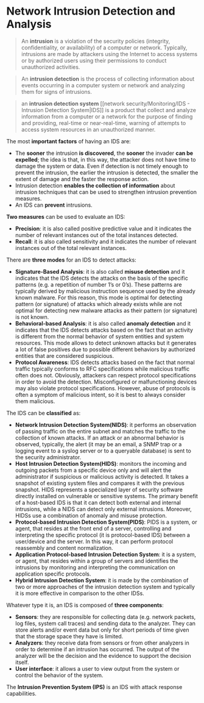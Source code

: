# Network Intrusion Detection and Analysis


> An **intrusion** is a violation of the security policies (integrity, confidentiality, or availability) of a computer or network. Typically, intrusions are made by attackers using the Internet to access systems or by authorized users using their permissions to conduct unauthorized activities.

>An **intrusion detection** is the process of collecting information about events occurring in a computer system or network and analyzing them for signs of intrusions.



> an **intrusion detection system** [[network security/Monitoring/IDS - Intrusion Detection System|IDS]] is a product that collect and analyze information from a computer or a network for the purpose of finding and providing, real-time or near-real-time, warning of attempts to access system resources in an unauthorized manner.


The most **important factors** of having an IDS are:
- The **sooner** the intrusion **is discovered**, the **sooner** the invader **can be expelled**; the idea is that, in this way, the attacker does not have time to damage the system or data. Even if detection is not timely enough to prevent the intrusion, the earlier the intrusion is detected, the smaller the extent of damage and the faster the response action.
- Intrusion detection **enables the collection of information** about intrusion techniques that can be used to strengthen intrusion prevention measures.
- An IDS can **prevent** intrusions.


**Two measures** can be used to evaluate an IDS:
- **Precision**: it is also called positive predictive value and it indicates the number of relevant instances out of the total instances detected.
- **Recall**: it is also called sensitivity and it indicates the number of relevant instances out of the total relevant instances.



There are **three modes** for an IDS to detect attacks:
- **Signature-Based Analysis**: it is also called **misuse detection** and it indicates that the IDS detects the attacks on the basis of the specific patterns (e.g. a repetition of number 1’s or 0’s). These patterns are typically derived by malicious instruction sequence used by the already known malware. For this reason, this mode is optimal for detecting pattern (or signature) of attacks which already exists while are not optimal for detecting new malware attacks as their pattern (or signature) is not known.
- **Behavioral-based Analysis**: it is also called **anomaly detection** and it indicates that the IDS detects attacks based on the fact that an activity is different from the normal behavior of system entities and system resources. This mode allows to detect unknown attacks but it generates a lot of false positives due to possible different behaviors by authorized entities that are considered suspicious.
- **Protocol Awareness**: IDS detects attacks based on the fact that normal traffic typically conforms to RFC specifications while malicious traffic often does not. Obviously, attackers can respect protocol specifications in order to avoid the detection. Misconfigured or malfunctioning devices may also violate protocol specifications. However, abuse of protocols is often a symptom of malicious intent, so it is best to always consider them malicious.


The IDS can be **classified** as:
- **Network Intrusion Detection System(NIDS)**: it performs an observation of passing traffic on the entire subnet and matches the traffic to the collection of known attacks. If an attack or an abnormal behavior is observed, typically, the alert (it may be an email, a SNMP trap or a logging event to a syslog server or to a queryable database) is sent to the security administrator.
- **Host Intrusion Detection System(HIDS)**: monitors the incoming and outgoing packets from a specific device only and will alert the administrator if suspicious or malicious activity is detected. It takes a snapshot of existing system files and compares it with the previous snapshot. HIDS represents a specialized layer of security software directly installed on vulnerable or sensitive systems. The primary benefit of a host-based IDS is that it can detect both external and internal intrusions, while a NIDS can detect only external intrusions. Moreover, HIDSs use a combination of anomaly and misuse protection.
- **Protocol-based Intrusion Detection System(PIDS)**: PIDS is a system, or agent, that resides at the front end of a server, controlling and interpreting the specific protocol (it is protocol-based IDS) between a user/device and the server. In this way, it can perform protocol reassembly and content normalization.
- **Application Protocol-based Intrusion Detection System**: it is a system, or agent, that resides within a group of servers and identifies the intrusions by monitoring and interpreting the communication on application specific protocols.
- **Hybrid Intrusion Detection System**: it is made by the combination of two or more approaches of the intrusion detection system and typically it is more effective in comparison to the other IDSs.



Whatever type it is, an IDS is composed of **three components**:
- **Sensors**: they are responsible for collecting data (e.g. network packets, log files, system call traces) and sending data to the analyzer. They can store alerts and/or event data but only for short periods of time given that the storage space they have is limited.
- **Analyzers**: they receive data from sensors or from other analyzers in order to determine if an intrusion has occurred. The output of the analyzer will be the decision and the evidence to support the decision itself.
- **User interface**: it allows a user to view output from the system or control the behavior of the system.



The **Intrusion Prevention System (IPS)** is an IDS with attack response capabilities.